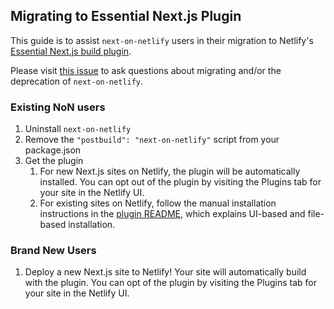 ## Migrating to Essential Next.js Plugin

This guide is to assist `next-on-netlify` users in their migration to Netlify's [Essential Next.js build plugin](https://github.com/netlify/netlify-plugin-nextjs).

Please visit [this issue](https://github.com/netlify/next-on-netlify/issues/176) to ask questions about migrating and/or the deprecation of `next-on-netlify`.

### Existing NoN users

1. Uninstall `next-on-netlify`
2. Remove the `"postbuild": "next-on-netlify"` script from your package.json
3. Get the plugin
    1. For new Next.js sites on Netlify, the plugin will be automatically installed. You can opt out of the plugin by visiting the Plugins tab for your site in the Netlify UI.
    2. For existing sites on Netlify, follow the manual installation instructions in the [plugin README](https://github.com/netlify/netlify-plugin-nextjs#installation-and-configuration), which explains UI-based and file-based installation.

### Brand New Users

1. Deploy a new Next.js site to Netlify! Your site will automatically build with the plugin. You can opt of the plugin by visiting the Plugins tab for your site in the Netlify UI.
